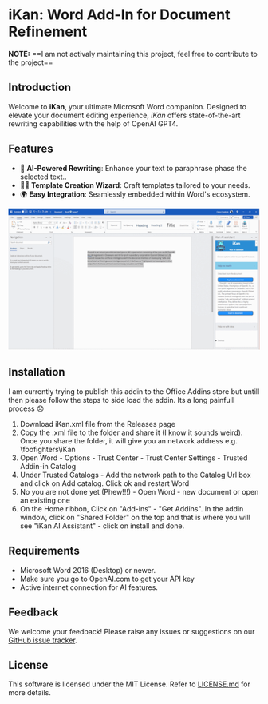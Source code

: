 # iKan: Word Add-In for Document Refinement

**NOTE:** ==I am not activaly maintaining this project, feel free to contribute to the project==


## Introduction

Welcome to **iKan**, your ultimate Microsoft Word companion. Designed to elevate your document editing experience, _iKan_ offers state-of-the-art rewriting capabilities with the help of OpenAI GPT4.

## Features

- 🔧 **AI-Powered Rewriting**: Enhance your text to paraphrase phase the selected text..
- 🧙‍♂️ **Template Creation Wizard**: Craft templates tailored to your needs.
- 🌍 **Easy Integration**: Seamlessly embedded within Word's ecosystem.

![iKan Image ](../git-images/iKan.gif)

## Installation
I am currently trying to publish this addin to the Office Addins store but untill then please follow the steps to side load the addin. Its a long painfull process 😞

1. Download iKan.xml file from the Releases page
2. Copy the .xml file to the folder and share it (I know it sounds weird). Once you share the folder, it will give you an network address e.g. \\foofighters\iKan 
3. Open Word - Options - Trust Center - Trust Center Settings - Trusted Addin-in Catalog
4. Under Trusted Catalogs  - Add the network path to the Catalog Url box and click on Add catalog. Click ok and restart Word
5. No you are not done yet (Phew!!!) - Open Word - new document or open an existing one
6. On the Home ribbon, Click on "Add-ins"  - "Get Addins". In the addin window, click on "Shared Folder" on the top and that is where you will see "iKan AI Assistant" - click on install and done. 

## Requirements

- Microsoft Word 2016 (Desktop) or newer.
- Make sure you go to OpenAI.com to get your API key 
- Active internet connection for AI features.

## Feedback

We welcome your feedback! Please raise any issues or suggestions on our [GitHub issue tracker](https://github.com/clatonhendricks/ikan/issues).

## License

This software is licensed under the MIT License. Refer to [LICENSE.md](LICENSE.md) for more details.


